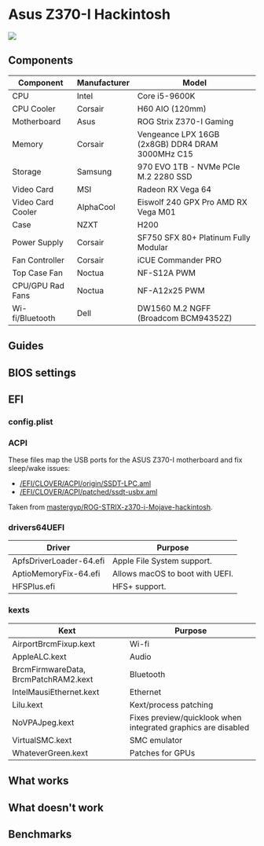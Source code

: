 # Asus Z370-I Hackintosh

<img src="https://github.com/phine-eredar/asus-z370-i-hackintosh/blob/master/nzxt-h200-asus-z370-i.jpg"/>

## Components

| Component         | Manufacturer | Model
| ----------------- | -------------| ---
| CPU               | Intel        | Core i5-9600K
| CPU Cooler        | Corsair      | H60 AIO (120mm)
| Motherboard       | Asus         | ROG Strix Z370-I Gaming
| Memory            | Corsair      | Vengeance LPX 16GB (2x8GB) DDR4 DRAM 3000MHz C15
| Storage           | Samsung      | 970 EVO 1TB - NVMe PCIe M.2 2280 SSD
| Video Card        | MSI          | Radeon RX Vega 64
| Video Card Cooler | AlphaCool    | Eiswolf 240 GPX Pro AMD RX Vega M01 
| Case              | NZXT         | H200
| Power Supply      | Corsair      | SF750 SFX 80+ Platinum Fully Modular
| Fan Controller    | Corsair      | iCUE Commander PRO
| Top Case Fan      | Noctua       | NF-S12A PWM
| CPU/GPU Rad Fans  | Noctua       | NF-A12x25 PWM
| Wi-fi/Bluetooth   | Dell         | DW1560 M.2 NGFF (Broadcom BCM94352Z)

## Guides

## BIOS settings

## EFI

### config.plist

### ACPI

These files map the USB ports for the ASUS Z370-I motherboard and fix sleep/wake issues:
* [/EFI/CLOVER/ACPI/origin/SSDT-LPC.aml](https://github.com/phine-eredar/asus-z370-i-hackintosh/blob/master/SSDT-LPC.aml?raw=true)
* [/EFI/CLOVER/ACPI/patched/ssdt-usbx.aml](https://github.com/phine-eredar/asus-z370-i-hackintosh/blob/master/ssdt-usbx.aml?raw=true)

Taken from [mastergyp/ROG-STRIX-z370-i-Mojave-hackintosh](https://github.com/mastergyp/ROG-STRIX-z370-i-Mojave-hackintosh).

### drivers64UEFI

| Driver                          | Purpose
| ------------------------------- | ---
| ApfsDriverLoader-64.efi         | Apple File System support.
| AptioMemoryFix-64.efi           | Allows macOS to boot with UEFI.
| HFSPlus.efi                     | HFS+ support.

### kexts

| Kext                                 | Purpose
| ------------------------------------ | ---
| AirportBrcmFixup.kext                | Wi-fi
| AppleALC.kext                        | Audio
| BrcmFirmwareData, BrcmPatchRAM2.kext | Bluetooth
| IntelMausiEthernet.kext              | Ethernet
| Lilu.kext                            | Kext/process patching
| NoVPAJpeg.kext                       | Fixes preview/quicklook when integrated graphics are disabled
| VirtualSMC.kext                      | SMC emulator
| WhateverGreen.kext                   | Patches for GPUs

## What works

## What doesn't work

## Benchmarks
